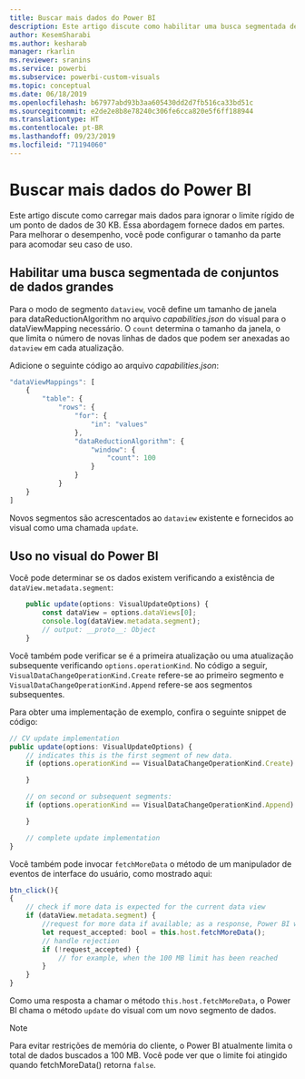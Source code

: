 ```yaml
---
title: Buscar mais dados do Power BI
description: Este artigo discute como habilitar uma busca segmentada de grandes conjuntos de altos para visuais do Power BI.
author: KesemSharabi
ms.author: kesharab
manager: rkarlin
ms.reviewer: sranins
ms.service: powerbi
ms.subservice: powerbi-custom-visuals
ms.topic: conceptual
ms.date: 06/18/2019
ms.openlocfilehash: b67977abd93b3aa605430dd2d7fb516ca33bd51c
ms.sourcegitcommit: e2de2e8b8e78240c306fe6cca820e5f6ff188944
ms.translationtype: HT
ms.contentlocale: pt-BR
ms.lasthandoff: 09/23/2019
ms.locfileid: "71194060"
---
```

# <a name="fetch-more-data-from-power-bi"></a>Buscar mais dados do Power BI

Este artigo discute como carregar mais dados para ignorar o limite rígido de um ponto de dados de 30 KB. Essa abordagem fornece dados em partes. Para melhorar o desempenho, você pode configurar o tamanho da parte para acomodar seu caso de uso.  

## <a name="enable-a-segmented-fetch-of-large-datasets"></a>Habilitar uma busca segmentada de conjuntos de dados grandes

Para o modo de segmento `dataview`, você define um tamanho de janela para dataReductionAlgorithm no arquivo *capabilities.json* do visual para o dataViewMapping necessário. O `count` determina o tamanho da janela, o que limita o número de novas linhas de dados que podem ser anexadas ao `dataview` em cada atualização.

Adicione o seguinte código ao arquivo *capabilities.json*:

```typescript
"dataViewMappings": [
    {
        "table": {
            "rows": {
                "for": {
                    "in": "values"
                },
                "dataReductionAlgorithm": {
                    "window": {
                        "count": 100
                    }
                }
            }
    }
]
```

Novos segmentos são acrescentados ao `dataview` existente e fornecidos ao visual como uma chamada `update`.

## <a name="usage-in-the-power-bi-visual"></a>Uso no visual do Power BI

Você pode determinar se os dados existem verificando a existência de `dataView.metadata.segment`:

```typescript
    public update(options: VisualUpdateOptions) {
        const dataView = options.dataViews[0];
        console.log(dataView.metadata.segment);
        // output: __proto__: Object
    }
```

Você também pode verificar se é a primeira atualização ou uma atualização subsequente verificando `options.operationKind`. No código a seguir, `VisualDataChangeOperationKind.Create` refere-se ao primeiro segmento e `VisualDataChangeOperationKind.Append` refere-se aos segmentos subsequentes.

Para obter uma implementação de exemplo, confira o seguinte snippet de código:

```typescript
// CV update implementation
public update(options: VisualUpdateOptions) {
    // indicates this is the first segment of new data.
    if (options.operationKind == VisualDataChangeOperationKind.Create) {

    }

    // on second or subsequent segments:
    if (options.operationKind == VisualDataChangeOperationKind.Append) {

    }

    // complete update implementation
}
```

Você também pode invocar `fetchMoreData` o método de um manipulador de eventos de interface do usuário, como mostrado aqui:

```typescript
btn_click(){
{
    // check if more data is expected for the current data view
    if (dataView.metadata.segment) {
        //request for more data if available; as a response, Power BI will call update method
        let request_accepted: bool = this.host.fetchMoreData();
        // handle rejection
        if (!request_accepted) {
            // for example, when the 100 MB limit has been reached
        }
    }
}
```

Como uma resposta a chamar o método `this.host.fetchMoreData`, o Power BI chama o método `update` do visual com um novo segmento de dados.

> [!NOTE]
> Para evitar restrições de memória do cliente, o Power BI atualmente limita o total de dados buscados a 100 MB. Você pode ver que o limite foi atingido quando fetchMoreData() retorna `false`.

